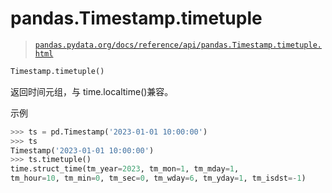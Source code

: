 # pandas.Timestamp.timetuple

> [`pandas.pydata.org/docs/reference/api/pandas.Timestamp.timetuple.html`](https://pandas.pydata.org/docs/reference/api/pandas.Timestamp.timetuple.html)

```py
Timestamp.timetuple()
```

返回时间元组，与 time.localtime()兼容。

示例

```py
>>> ts = pd.Timestamp('2023-01-01 10:00:00')
>>> ts
Timestamp('2023-01-01 10:00:00')
>>> ts.timetuple()
time.struct_time(tm_year=2023, tm_mon=1, tm_mday=1,
tm_hour=10, tm_min=0, tm_sec=0, tm_wday=6, tm_yday=1, tm_isdst=-1) 
```
